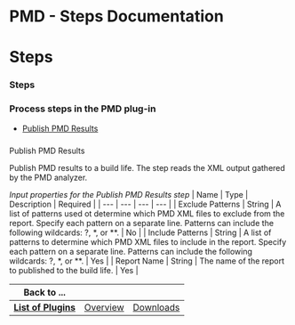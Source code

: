 
PMD - Steps Documentation
=========================

# Steps




### Steps




 



### Process steps in the PMD plug-in


* [Publish PMD Results](#publish_pmd_results)




### 
Publish PMD Results


Publish PMD results to a build life. The step reads the XML output gathered by the PMD analyzer.






*Input properties for the Publish PMD Results step*  | Name | Type | Description | Required |
| --- | --- | --- | 
--- |
| Exclude Patterns | String | A list of patterns used ot determine which PMD XML files to exclude from the report.
 Specify each pattern on a separate line. Patterns can include the following wildcards: ?, *, or **. | No |
| Include 
Patterns | String | A list of patterns to determine which PMD XML files to include in the report. Specify each pattern 
on a separate line. Patterns can include the following wildcards: ?, *, or **. | Yes |
| Report Name | String | The name
 of the report to published to the build life. | Yes |





|Back to ...|||
| :---: | :---: | :---: |
|[**List of Plugins**](../../index.md)|[Overview](./overview.md)|[Downloads](./downloads.md)|
